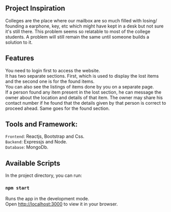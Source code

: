 ## Project Inspiration
Colleges are the place where our mailbox are so much filled with losing/ founding a earphone, key, etc which might have kept in a desk but not sure it's still there. This problem seems so relatable to most of the college students. A problem will still remain the same until someone builds a solution to it.
## Features
You need to login first to access the website.\
It has two separate sections. First, which is used to display the lost items and the second one is for the found items.\
You can also see the listings of items done by you on a separate page.\
If a person found any item present in the lost section, he can message the owner about the location and details of that item. The owner may share his contact number if he found that the details given by that person is correct to proceed ahead. Same goes for the found section.

## Tools and Framework:
`Frontend`: Reactjs, Bootstrap and Css.\
`Backend`: Expressjs and Node.\
`Database`: MongoDb.

## Available Scripts

In the project directory, you can run:

### `npm start`

Runs the app in the development mode.\
Open [http://localhost:3000](http://localhost:3000) to view it in your browser.
